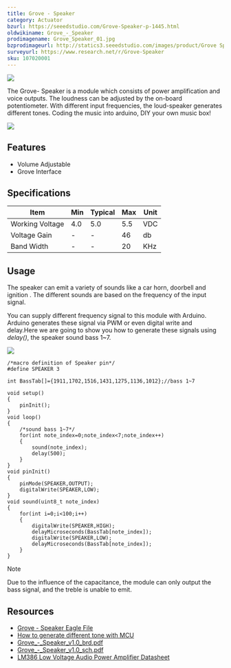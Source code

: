 ```yaml
---
title: Grove - Speaker
category: Actuator
bzurl: https://seeedstudio.com/Grove-Speaker-p-1445.html
oldwikiname: Grove_-_Speaker
prodimagename: Grove_Speaker_01.jpg
bzprodimageurl: http://statics3.seeedstudio.com/images/product/Grove Speaker.jpg
surveyurl: https://www.research.net/r/Grove-Speaker
sku: 107020001
---
```


![](/assets/Grove-Speaker/img/Grove_Speaker_01.jpg)

The Grove- Speaker is a module which consists of power amplification and voice outputs. The loudness can be adjusted by the on-board potentiometer. With different input frequencies, the loud-speaker generates different tones. Coding the music into arduino, DIY your own music box!

[![](/assets/common/Get_One_Now_Banner.png)](http://www.seeedstudio.com/Grove-Speaker-p-1445.html)

Features
-------

-   Volume Adjustable
-   Grove Interface

Specifications
-------------

| Item            | Min | Typical | Max | Unit |
|-----------------|-----|---------|-----|------|
| Working Voltage | 4.0 | 5.0     | 5.5 | VDC  |
| Voltage Gain    | -   | -       | 46  | db   |
| Band Width      | -   | -       | 20  | KHz  |

Usage
-----

The speaker can emit a variety of sounds like a car horn, doorbell and ignition . The different sounds are based on the frequency of the input signal.

You can supply different frequency signal to this module with Arduino. Arduino generates these signal via PWM or even digital write and delay.Here we are going to show you how to generate these signals using *delay()*, the speaker sound bass 1~7.

![](/assets/Grove-Speaker/img/Tone.jpg)

    /*macro definition of Speaker pin*/
    #define SPEAKER 3

    int BassTab[]={1911,1702,1516,1431,1275,1136,1012};//bass 1~7

    void setup() 
    {
        pinInit();
    }
    void loop()
    {
        /*sound bass 1~7*/
        for(int note_index=0;note_index<7;note_index++)
        {
            sound(note_index);
            delay(500);
        }
    }
    void pinInit()
    {
        pinMode(SPEAKER,OUTPUT);
        digitalWrite(SPEAKER,LOW);
    }
    void sound(uint8_t note_index)
    {
        for(int i=0;i<100;i++)   
        {
            digitalWrite(SPEAKER,HIGH);
            delayMicroseconds(BassTab[note_index]);
            digitalWrite(SPEAKER,LOW);
            delayMicroseconds(BassTab[note_index]);
        }
    }

<div class="admonition note">
<p class="admonition-title">Note</p>
Due to the influence of the capacitance, the module can only output the bass signal, and the treble is unable to emit.
</div>

Resources
--------

-   [Grove - Speaker Eagle File](/assets/Grove-Speaker/res/Grove-Speaker_Eagle_File.zip)
-   [How to generate different tone with MCU](/assets/Grove-Speaker/res/Tone.pdf)
-   [Grove\_-\_Speaker\_v1.0\_brd.pdf](/assets/Grove-Speaker/res/Grove-Speaker_v1.0_brd.pdf)
-   [Grove\_-\_Speaker\_v1.0\_sch.pdf](/assets/Grove-Speaker/res/Grove-Speaker_v1.0_sch.pdf)
-   [LM386 Low Voltage Audio Power Amplifier Datasheet](/assets/Grove-Speaker/res/LM386_Low_Voltage_Audio_Power_Amplifier_Datasheet.pdf)


<!-- This Markdown file was created from http://www.seeedstudio.com/wiki/Grove_-_Speaker -->
